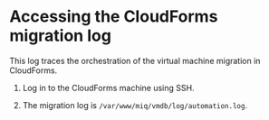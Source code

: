 # Accessing the CloudForms migration log

This log traces the orchestration of the virtual machine migration in
CloudForms.

1.  Log in to the CloudForms machine using SSH.

2.  The migration log is `/var/www/miq/vmdb/log/automation.log`.
